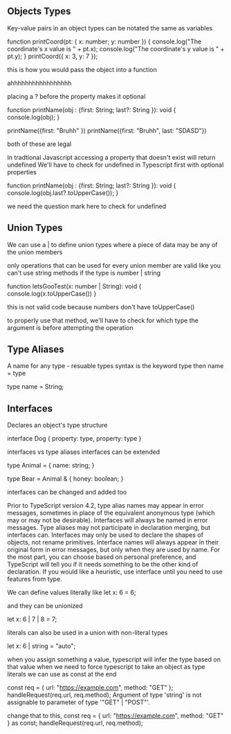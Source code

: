 ## Objects Types
Key-value pairs in an object types can be notated the same as variables

function printCoord(pt: { x: number; y: number }) {
  console.log("The coordinate's x value is " + pt.x);
  console.log("The coordinate's y value is " + pt.y);
}
printCoord({ x: 3, y: 7 });

this is how you would pass the object into a function


ahhhhhhhhhhhhhhhhh


placing a ? before the property makes it optional

function printName(obj : {first: String; last?: String }): void {
    console.log(obj);
}

printName({first: "Bruhh" })
printName({first: "Bruhh", last: "SDASD"})


both of these are legal

In tradtional Javascript accessing a property that doesn't exist will return undefined
We'll have to check for undefined in Typescript first with optional properties


function printName(obj : {first: String; last?: String }): void {
    console.log(obj.last?.toUpperCase());
}

we need the question mark here to check for undefined


## Union Types
We can use a  | to define union types where a piece of data may be any of the union members

only operations that can be used for every union member are valid
like you can't use string methods if the type is number | string

function letsGooTest(x: number | String): void {
    console.log(x.toUpperCase())
}

this is not valid code because numbers don't have toUpperCase()

to properly use that method, we'll have to check for which type the argument is before attempting the operation

## Type Aliases
A name for any type - resuable types
syntax is the keyword type then name = type

type name = String;


## Interfaces
Declares an object's type structure

interface Dog {
  property: type,
  property: type
}

interfaces vs type aliases
interfaces can be extended

type Animal = {
  name: string;
}

type Bear = Animal & { 
  honey: boolean;
}

interfaces can be changed and added too

Prior to TypeScript version 4.2, type alias names may appear in error messages, sometimes in place of the equivalent anonymous type (which may or may not be desirable). Interfaces will always be named in error messages.
Type aliases may not participate in declaration merging, but interfaces can.
Interfaces may only be used to declare the shapes of objects, not rename primitives.
Interface names will always appear in their original form in error messages, but only when they are used by name.
For the most part, you can choose based on personal preference, and TypeScript will tell you if it needs something to be the other kind of declaration. If you would like a heuristic, use interface until you need to use features from type.



We can define values literally like
let x: 6 = 6;

and they can be unionized

let x: 6 | 7 | 8 = 7;


literals can also be used in a union with non-literal types

let x: 6 | string = "auto";


when you assign something a value, typescript will infer the type based on that value
when we need to force typescript to take an object as type literals we can use as const at the end

const req = { url: "https://example.com", method: "GET" };
handleRequest(req.url, req.method);
Argument of type 'string' is not assignable to parameter of type '"GET" | "POST"'.


change that to this,
const req = { url: "https://example.com", method: "GET" } as const;
handleRequest(req.url, req.method);



